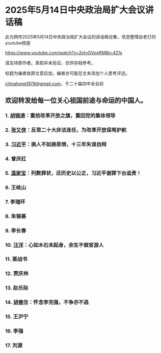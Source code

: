 # 2025年5月14日中央政治局扩大会议讲话稿
此为网传2025年5月14日中央政治局扩大会议的讲话稿合集，信息整理自老灯的youtube频道

https://www.youtube.com/watch?v=2ntyGVopftM&t=421s

请支持原作者。真假并未验证，仅供存档参考。

标题为编者依原文意后加，编者亦可能在文末添加个人思考评述。

[chinahope1978@gmail.com](mailto:chinahope1978@gmail.com)，于二十届四中全会前

欢迎转发给每一位关心祖国前途与命运的中国人。
---


### 1. [胡锦涛](https://github.com/chinahope1978/2025-5-14/blob/main/1-hujintao.md)：重拾改革开放之旗，重回党的集体领导
### 2. [张又侠](https://github.com/chinahope1978/2025-5-14/blob/main/2-zhangyouxia.md)：反思二十大非法连任，为改革开放保驾护航
### 3. [习近平](https://github.com/chinahope1978/2025-5-14/blob/main/3-xijinping.md)：换人不如换思想，十三年失误自辩
### 4. 曾庆红
### 5. [温家宝](https://github.com/chinahope1978/2025-5-14/blob/main/05-wenjiabao.md)：列数罪状，还历史以公正，习近平谢罪下台追责！
### 6. 王岐山
### 7. 李瑞环
### 8. 朱镕基
### 9. 李长春
### 10. [汪洋](https://github.com/chinahope1978/2025-5-14/blob/main/10-wangyang.md)：心如木石未起身，余生不做宦游人
### 11. 栗战书
### 12. 贾庆林
### 13. 赵乐际
### 14. [胡春华](https://github.com/chinahope1978/2025-5-14/blob/main/14-huchunhua.md)：怀念李克强，不争亦不逃
### 15. 王沪宁
### 16. 李强
### 17. 刘源
